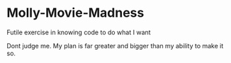 # Molly-Movie-Madness
Futile exercise in knowing code to do what I want

Dont judge me. My plan is far greater and bigger than my ability to make it so.
